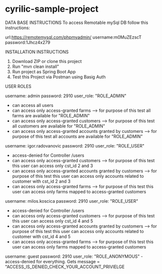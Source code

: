 # cyrilic-sample-project
DATA BASE INSTRUCTIONS
To access Remotable mySql DB follow this instructions:

url:https://remotemysql.com/phpmyadmin/
username:m0MuZEzscT
password:1Jhcz4x279


INSTALLATION INSTRUCTIONS
1. Download ZIP or clone this project
2. Run "mvn clean install"
3. Run project as Spring Boot App
4. Test this Project via Postman using Basig Auth

USER ROLES

username: admin 
password: 2910 
user_role: "ROLE_ADMIN"
- can access all users
- can access only access-granted farms --> for purpose of this test all farms are available for "ROLE_ADMIN"
- can access only access-granted customers --> for purpose of this test all customers are available for "ROLE_ADMIN"
- can access only access-granted accounts granted by customers --> for purpose of this test all accounts are available for "ROLE_ADMIN"


username: igor.radovanovic 
password: 2910 
user_role: "ROLE_USER"
- access-denied for Controller /users
- can access only access-granted customers --> for purpose of this test this user can access only cst_id 2 and 3
- can access only access-granted accounts granted by customers --> for purpose of this test this user can access only accounts related to customer with cst_id 2 and 3 
- can access only access-granted farms --> for purpose of this test this user can access only farms mapped to access-granted customers


username: milos.koscica 
password: 2910 
user_role: "ROLE_USER"
- access-denied for Controller /users
- can access only access-granted customers --> for purpose of this test this user can access only cst_id 4 and 5
- can access only access-granted accounts granted by customers --> for purpose of this test this user can access only accounts related to customer with cst_id 4 and 5 
- can access only access-granted farms --> for purpose of this test this user can access only farms mapped to access-granted customers


username: guest
password: 2910
user_role: "ROLE_ANONYMOUS"
-access-denied for everything. Gets message = "ACCESS_IS_DENIED_CHECK_YOUR_ACCOUNT_PRIVIELGE

